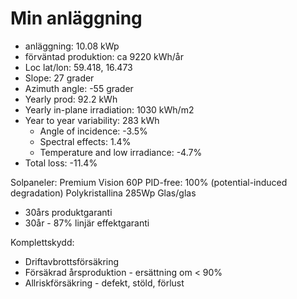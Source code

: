# Min anläggning

* anläggning: 10.08 kWp
* förväntad produktion: ca 9220 kWh/år
* Loc lat/lon: 59.418, 16.473
* Slope: 27 grader
* Azimuth angle: -55 grader
* Yearly prod: 92.2 kWh
* Yearly in-plane irradiation: 1030 kWh/m2 
* Year to year variability: 283 kWh
	* Angle of incidence: -3.5%
	* Spectral effects: 1.4%
	* Temperature and low irradiance: -4.7%
 * Total loss: -11.4%

Solpaneler:
Premium Vision 60P
PID-free: 100% (potential-induced degradation)
Polykristallina
285Wp
Glas/glas
* 30års produktgaranti
* 30år - 87% linjär effektgaranti

Komplettskydd:
* Driftavbrottsförsäkring
* Försäkrad årsproduktion -  ersättning om < 90%
* Allriskförsäkring - defekt, stöld, förlust

